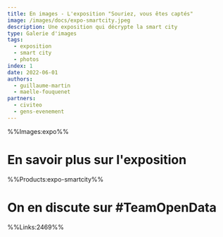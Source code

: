 ```yaml
---
title: En images - L'exposition "Souriez, vous êtes captés"
image: /images/docs/expo-smartcity.jpeg
description: Une exposition qui décrypte la smart city
type: Galerie d'images
tags:
  - exposition
  - smart city
  - photos
index: 1
date: 2022-06-01
authors:
  - guillaume-martin
  - maelle-fouquenet
partners:
  - civiteo
  - gens-evenement
--- 
```


%%Images:expo%%

# En savoir plus sur l'exposition

%%Products:expo-smartcity%%

# On en discute sur #TeamOpenData

%%Links:2469%%
